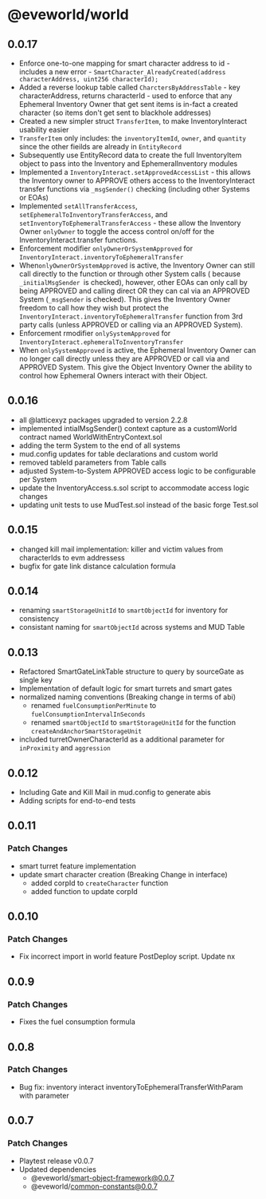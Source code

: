 # @eveworld/world
## 0.0.17
- Enforce one-to-one mapping for smart character address to id - includes a new error - `SmartCharacter_AlreadyCreated(address characterAddress, uint256 characterId);`
- Added a reverse lookup table called `CharctersByAddressTable` - key characterAddress, returns characterId - used to enforce that any Ephemeral Inventory Owner that get sent items is in-fact a created character (so items don't get sent to blackhole addresses)
- Created a new simpler struct `TransferItem`, to make InventoryInteract usability easier
- `TransferItem` only includes: the `inventoryItemId`, `owner`, and `quantity` since the other fieilds are already in `EntityRecord`
- Subsequently use EntityRecord data to create the full InventoryItem object to pass into the Inventory and EphemeralInventory modules
- Implemented a `InventoryInteract.setApprovedAccessList` - this allows the Inventory owner to APPROVE others access to the InventoryInteract transfer functions via `_msgSender()` checking (including other Systems or EOAs)
- Implemented `setAllTransferAccess`, `setEphemeralToInventoryTransferAccess`, and `setInventoryToEphemeralTransferAccess` - these allow the Inventory Owner `onlyOwner` to toggle the access control on/off for the InventoryInteract.transfer functions.
- Enforcement modifier `onlyOwnerOrSystemApproved` for `InventoryInteract.inventoryToEphemeralTransfer` 
- When`onlyOwnerOrSystemApproved` is active, the Inventory Owner can still call directly to the function or through other System calls ( because `_initialMsgSender `is checked), however, other EOAs can only call by being APPROVED and calling direct OR they can cal via an APPROVED System (`_msgSender` is checked). This gives the Inventory Owner freedom to call how they wish but protect the `InventoryInteract.inventoryToEphemeralTransfer` function from 3rd party calls (unless APPROVED or calling via an APPROVED System).
- Enforcement rmodifier `onlySystemApproved` for `InventoryInteract.ephemeralToInventoryTransfer`
-  When `onlySystemApproved` is active, the Ephemeral Inventory Owner can no longer call directly unless they are APPROVED or call via and APPROVED System. This give the Object Inventory Owner the ability to control how Ephemeral Owners interact with their Object.

## 0.0.16
- all @latticexyz packages upgraded to version 2.2.8
- implemented intialMsgSender() context capture as a customWorld contract named WorldWithEntryContext.sol
- adding the term System to the end of all systems
- mud.config updates for table declarations and custom world
- removed tableId parameters from Table calls
- adjusted System-to-System APPROVED access logic to be configurable per System
- update the InventoryAccess.s.sol script to accommodate access logic changes
- updating unit tests to use MudTest.sol instead of the basic forge Test.sol

## 0.0.15
- changed kill mail implementation: killer and victim values from characterIds to evm addressess
- bugfix for gate link distance calculation formula

## 0.0.14
- renaming `smartStorageUnitId` to  `smartObjectId` for inventory for consistency 
- consistant naming for `smartObjectId` across systems and MUD Table

## 0.0.13
- Refactored SmartGateLinkTable structure to query by sourceGate as single key
- Implementation of default logic for smart turrets and smart gates
- normalized naming conventions (Breaking change in terms of abi)
  - renamed `fuelConsumptionPerMinute` to `fuelConsumptionIntervalInSeconds`
  - renamed `smartObjectId` to `smartStorageUnitId` for the function `createAndAnchorSmartStorageUnit`
- included turretOwnerCharacterId as a additional parameter for `inProximity` and `aggression`

## 0.0.12
- Including Gate and Kill Mail in mud.config to generate abis 
- Adding scripts for end-to-end tests 

## 0.0.11

### Patch Changes

- smart turret feature implementation
- update smart character creation (Breaking Change in interface)
  - added corpId to `createCharacter` function
  - added function to update corpId
  
## 0.0.10

### Patch Changes

- Fix incorrect import in world feature PostDeploy script.
  Update nx

## 0.0.9

### Patch Changes

- Fixes the fuel consumption formula

## 0.0.8

### Patch Changes

- Bug fix: inventory interact inventoryToEphemeralTransferWithParam with parameter

## 0.0.7

### Patch Changes

- Playtest release v0.0.7
- Updated dependencies
  - @eveworld/smart-object-framework@0.0.7
  - @eveworld/common-constants@0.0.7
